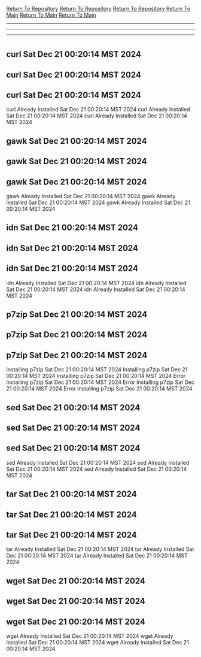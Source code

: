 [Return To Repository](https://github.com/DigitalWarrior/piholeparser/)
[Return To Repository](https://github.com/DigitalWarrior/piholeparser/)
[Return To Repository](https://github.com/DigitalWarrior/piholeparser/)
[Return To Main](https://github.com/DigitalWarrior/piholeparser/blob/master/RecentRunLogs/Mainlog.md)
[Return To Main](https://github.com/DigitalWarrior/piholeparser/blob/master/RecentRunLogs/Mainlog.md)
[Return To Main](https://github.com/DigitalWarrior/piholeparser/blob/master/RecentRunLogs/Mainlog.md)
____________________________________
____________________________________
____________________________________
# 
# 
# 
## curl Sat Dec 21 00:20:14 MST 2024
## curl Sat Dec 21 00:20:14 MST 2024
## curl Sat Dec 21 00:20:14 MST 2024
curl Already Installed Sat Dec 21 00:20:14 MST 2024
curl Already Installed Sat Dec 21 00:20:14 MST 2024
curl Already Installed Sat Dec 21 00:20:14 MST 2024
## gawk Sat Dec 21 00:20:14 MST 2024
## gawk Sat Dec 21 00:20:14 MST 2024
## gawk Sat Dec 21 00:20:14 MST 2024
gawk Already Installed Sat Dec 21 00:20:14 MST 2024
gawk Already Installed Sat Dec 21 00:20:14 MST 2024
gawk Already Installed Sat Dec 21 00:20:14 MST 2024
## idn Sat Dec 21 00:20:14 MST 2024
## idn Sat Dec 21 00:20:14 MST 2024
## idn Sat Dec 21 00:20:14 MST 2024
idn Already Installed Sat Dec 21 00:20:14 MST 2024
idn Already Installed Sat Dec 21 00:20:14 MST 2024
idn Already Installed Sat Dec 21 00:20:14 MST 2024
## p7zip Sat Dec 21 00:20:14 MST 2024
## p7zip Sat Dec 21 00:20:14 MST 2024
## p7zip Sat Dec 21 00:20:14 MST 2024
Installing p7zip Sat Dec 21 00:20:14 MST 2024
Installing p7zip Sat Dec 21 00:20:14 MST 2024
Installing p7zip Sat Dec 21 00:20:14 MST 2024
Error Installing p7zip Sat Dec 21 00:20:14 MST 2024
Error Installing p7zip Sat Dec 21 00:20:14 MST 2024
Error Installing p7zip Sat Dec 21 00:20:14 MST 2024
## sed Sat Dec 21 00:20:14 MST 2024
## sed Sat Dec 21 00:20:14 MST 2024
## sed Sat Dec 21 00:20:14 MST 2024
sed Already Installed Sat Dec 21 00:20:14 MST 2024
sed Already Installed Sat Dec 21 00:20:14 MST 2024
sed Already Installed Sat Dec 21 00:20:14 MST 2024
## tar Sat Dec 21 00:20:14 MST 2024
## tar Sat Dec 21 00:20:14 MST 2024
## tar Sat Dec 21 00:20:14 MST 2024
tar Already Installed Sat Dec 21 00:20:14 MST 2024
tar Already Installed Sat Dec 21 00:20:14 MST 2024
tar Already Installed Sat Dec 21 00:20:14 MST 2024
## wget Sat Dec 21 00:20:14 MST 2024
## wget Sat Dec 21 00:20:14 MST 2024
## wget Sat Dec 21 00:20:14 MST 2024
wget Already Installed Sat Dec 21 00:20:14 MST 2024
wget Already Installed Sat Dec 21 00:20:14 MST 2024
wget Already Installed Sat Dec 21 00:20:14 MST 2024
